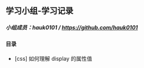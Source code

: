 ## 学习小组-学习记录

##### 小组成员：hauk0101 / https://github.com/hauk0101

#### 目录

* [css] 如何理解 display 的属性值 

